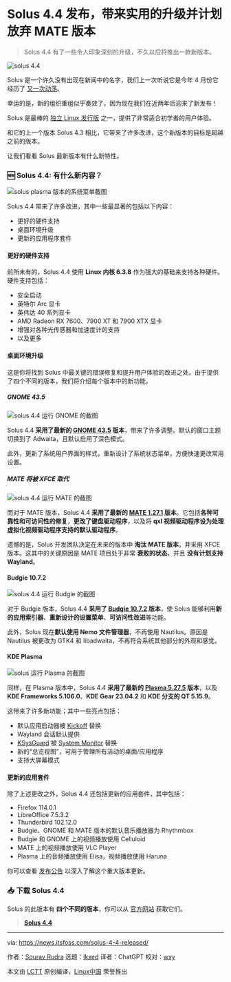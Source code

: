 [#]: subject: "Solus 4.4 Releases With Useful Upgrades and Plans to Ditch MATE Edition"
[#]: via: "https://news.itsfoss.com/solus-4-4-released/"
[#]: author: "Sourav Rudra https://news.itsfoss.com/author/sourav/"
[#]: collector: "lkxed"
[#]: translator: "ChatGPT"
[#]: reviewer: "wxy"
[#]: publisher: "wxy"
[#]: url: "https://linux.cn/article-15993-1.html"

Solus 4.4 发布，带来实用的升级并计划放弃 MATE 版本
======

> Solus 4.4 有了一些令人印象深刻的升级，不久以后将推出一款新版本。

![solus 4.4][1]

Solus 是一个许久没有出现在新闻中的名字，我们上一次听说它是今年 4 月份它经历了 [又一次动荡][2]。

幸运的是，新的组织重组似乎奏效了，因为现在我们在近两年后迎来了新发布！

Solus 是最棒的 [独立 Linux 发行版][3] 之一，提供了非常适合初学者的用户体验。

和它的上一个版本 Solus 4.3 相比，它带来了许多改进，这个新版本的目标是超越之前的版本。

让我们看看 Solus 最新版本有什么新特性。

### 🆕 Solus 4.4: 有什么新内容？

![solus plasma 版本的系统菜单截图][4]

Solus 4.4 带来了许多改进，其中一些最显著的包括以下内容：

- 更好的硬件支持
- 桌面环境升级
- 更新的应用程序套件

#### 更好的硬件支持

前所未有的，Solus 4.4 使用 **Linux 内核 6.3.8** 作为强大的基础来支持各种硬件。硬件支持包括：

- 安全启动
- 英特尔 Arc 显卡
- 英伟达 40 系列显卡
- AMD Radeon RX 7600、7900 XT 和 7900 XTX 显卡
- 增强对各种光传感器和加速度计的支持
- 以及更多

#### 桌面环境升级

这是你将找到 Solus 中最关键的错误修复和提升用户体验的改进之处。由于提供了四个不同的版本，我们将介绍每个版本中的新功能。

##### GNOME 43.5

![solus 4.4 运行 GNOME 的截图][5]

Solus 4.4 **采用了最新的 [GNOME 43.5][6] 版本**，带来了许多调整。默认的窗口主题切换到了 Adwaita，且默认启用了深色模式。

此外，更新了系统用户界面的样式，重新设计了系统状态菜单，方便快速更改常用设置。

##### MATE 将被 XFCE 取代

![solus 4.4 运行 MATE 的截图][7]

而对于 MATE 版本，Solus 4.4 **采用了最新的 [MATE 1.27.1][8] 版本**。它包括**各种可靠性和可访问性的修复**，**更改了键盘驱动程序**，以及将 **qxl 视频驱动程序设为处理虚拟化视频驱动程序支持的默认驱动程序**。

遗憾的是，Solus 开发团队决定在未来的版本中 **淘汰 MATE 版本**，并采用 XFCE 版本。这其中的关键原因是 MATE 项目处于非常 **衰败的状态**，并且 **没有计划支持 Wayland**。

#### Budgie 10.7.2

![solus 4.4 运行 Budgie 的截图][9]

对于 Budgie 版本，Solus 4.4 **采用了 [Budgie 10.7.2][10] 版本**，使 Solus 能够利用**新的应用索引器**、**重新设计的设置菜单**、**可访问性改进**等功能。

此外，Solus 现在**默认使用 Nemo 文件管理器**，不再使用 Nautilus。原因是 Nautilus 被更改为 GTK4 和 libadwaita，不再符合系统其他部分的外观和感觉。

#### KDE Plasma

![solus 运行 Plasma 的截图][11]

同样，在 Plasma 版本中，Solus 4.4 **采用了最新的 [Plasma 5.27.5][12] 版本**，以及 **KDE Frameworks 5.106.0**、**KDE Gear 23.04.2** 和 **KDE 分支的 QT 5.15.9**。

这带来了许多新功能；其中一些亮点包括：

- 默认应用启动器被 [Kickoff][13] 替换
- Wayland 会话默认提供
- [KSysGuard][14] 被 [System Monitor][15] 替换
- 新的“总览视图”，可用于管理所有活动的桌面/应用程序
- 支持大屏幕模式

#### 更新的应用套件

除了上述更改之外，Solus 4.4 还包括更新的应用套件，其中包括：

- Firefox 114.0.1
- LibreOffice 7.5.3.2
- Thunderbird 102.12.0
- Budgie、GNOME 和 MATE 版本的默认音乐播放器为 Rhythmbox
- Budgie 和 GNOME 上的视频播放使用 Celluloid
- MATE 上的视频播放使用 VLC Player
- Plasma 上的音频播放使用 Elisa，视频播放使用 Haruna

你可以查看 [发布公告][16] 以深入了解这个重大版本更新。

### 📥 下载 Solus 4.4

Solus 的此版本有 **四个不同的版本**，你可以从 [官方网站][17] 获取它们。

> **[Solus 4.4][18]**

--------------------------------------------------------------------------------

via: https://news.itsfoss.com/solus-4-4-released/

作者：[Sourav Rudra][a]
选题：[lkxed][b]
译者：ChatGPT
校对：[wxy](https://github.com/wxy)

本文由 [LCTT](https://github.com/LCTT/TranslateProject) 原创编译，[Linux中国](https://linux.cn/) 荣誉推出

[a]: https://news.itsfoss.com/author/sourav/
[b]: https://github.com/lkxed/
[1]: https://news.itsfoss.com/content/images/size/w1304/2023/07/solus-4-4-released.jpg
[2]: https://news.itsfoss.com/solus-revival/
[3]: https://itsfoss.com/independent-linux-distros/
[4]: https://news.itsfoss.com/content/images/2023/07/Solus_4.4.jpg
[5]: https://news.itsfoss.com/content/images/2023/07/Solus_4.4_GNOME.jpg
[6]: https://gitlab.gnome.org/GNOME/gnome-software/-/releases/43.5
[7]: https://news.itsfoss.com/content/images/2023/07/Solus_4.4_MATE.jpg
[8]: https://github.com/mate-desktop/mate-desktop/releases/tag/v1.27.1
[9]: https://news.itsfoss.com/content/images/2023/07/Solus_4.4_Budgie.jpg
[10]: https://blog.buddiesofbudgie.org/budgie-10-7-2/
[11]: https://news.itsfoss.com/content/images/2023/07/Solus_4.4_Plasma.jpg
[12]: https://kde.org/announcements/plasma/5/5.27.5/
[13]: https://userbase.kde.org/Plasma/Kickoff
[14]: https://apps.kde.org/ksysguard/
[15]: https://apps.kde.org/plasma-systemmonitor/
[16]: https://getsol.us/2023/07/08/solus-4-4-released/
[17]: https://getsol.us/download/
[18]: https://getsol.us/download/
